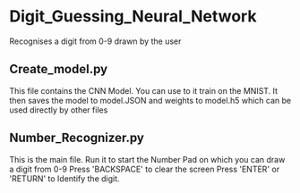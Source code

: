 # Digit_Guessing_Neural_Network
Recognises a digit from 0-9 drawn by the user

## Create_model.py
This file contains the CNN Model. You can use to it train on the MNIST.
It then saves the model to model.JSON and weights to model.h5
which can be used directly by other files

## Number_Recognizer.py
This is the main file. 
Run it to start the Number Pad on which you can draw a digit from 0-9
Press 'BACKSPACE' to clear the screen
Press 'ENTER' or 'RETURN' to Identify the digit.

